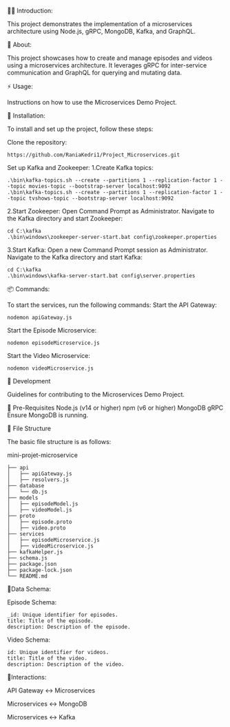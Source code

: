 👨‍💻 Introduction:

This project demonstrates the implementation of a microservices architecture using Node.js, gRPC, MongoDB, Kafka, and GraphQL.

🔰 About:

This project showcases how to create and manage episodes and videos using a microservices architecture. It leverages gRPC for inter-service communication and GraphQL for querying and mutating data.

⚡ Usage:

Instructions on how to use the Microservices Demo Project.

🔌 Installation:

To install and set up the project, follow these steps:

Clone the repository:

	https://github.com/RaniaKedri1/Project_Microservices.git
 
Set up Kafka and Zookeeper:
1.Create Kafka topics:

	.\bin\kafka-topics.sh --create --partitions 1 --replication-factor 1 --topic movies-topic --bootstrap-server localhost:9092
	.\bin\kafka-topics.sh --create --partitions 1 --replication-factor 1 --topic tvshows-topic --bootstrap-server localhost:9092
 
2.Start Zookeeper:
Open Command Prompt as Administrator.
Navigate to the Kafka directory and start Zookeeper:

 	cd C:\kafka
	.\bin\windows\zookeeper-server-start.bat config\zookeeper.properties

3.Start Kafka:
Open a new Command Prompt session as Administrator.
Navigate to the Kafka directory and start Kafka:
	
 	cd C:\kafka
	.\bin\windows\kafka-server-start.bat config\server.properties


📦 Commands:

To start the services, run the following commands:
Start the API Gateway:

	nodemon apiGateway.js
 
 Start the Episode Microservice:
 
 	nodemon episodeMicroservice.js
  
  Start the Video Microservice:

  	nodemon videoMicroservice.js

🔧 Development

Guidelines for contributing to the Microservices Demo Project.

📓 Pre-Requisites
	Node.js (v14 or higher)
	npm (v6 or higher)
	MongoDB
	gRPC
Ensure MongoDB is running.

📁 File Structure

The basic file structure is as follows:

mini-projet-microservice

	├── api
	│   ├── apiGateway.js
	│   ├── resolvers.js
	├── database
	│   └── db.js
	├── models
	│   ├── episodeModel.js
	│   ├── videoModel.js
	├── proto
	│   ├── episode.proto
	│   ├── video.proto
	├── services
	│   ├── episodeMicroservice.js
	│   ├── videoMicroservice.js
	├── kafkaHelper.js
	├── schema.js
	├── package.json
	├── package-lock.json
	└── README.md

📄Data Schema:

Episode Schema:
	
 	_id: Unique identifier for episodes.
	title: Title of the episode.
	description: Description of the episode.
 
Video Schema:
	
 	id: Unique identifier for videos.
	title: Title of the video.
	description: Description of the video.
 
📄Interactions:

API Gateway <-> Microservices

Microservices <-> MongoDB

Microservices <-> Kafka
